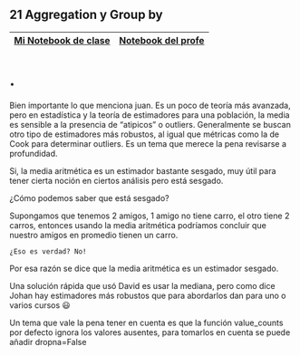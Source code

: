 ## 21 Aggregation y Group by


|[Mi Notebook de clase](My_notebooks/21_aggregation_group_by.ipynb)  |  [Notebook del profe](/Notebooks/21_groupby_pivot.ipynb) |
|---------| ----:|


# . 


Bien importante lo que menciona juan. Es un poco de teoría más avanzada, pero en estadística y la teoría de estimadores para una población, la media es sensible a la presencia de “atipicos” o outliers. Generalmente se buscan otro tipo de estimadores más robustos, al igual que métricas como la de Cook para determinar outliers. Es un tema que merece la pena revisarse a profundidad.

Si, la media aritmética es un estimador bastante sesgado, muy útil para tener cierta noción en ciertos análisis pero está sesgado.

¿Cómo podemos saber que está sesgado?

Supongamos que tenemos 2 amigos, 1 amigo no tiene carro, el otro tiene 2 carros, entonces usando la media aritmética podríamos concluir que nuestro amigos en promedio tienen un carro.

    ¿Eso es verdad? No!

Por esa razón se dice que la media aritmética es un estimador sesgado.

Una solución rápida que usó David es usar la mediana, pero como dice Johan hay estimadores más robustos que para abordarlos dan para uno o varios cursos 😃



Un tema que vale la pena tener en cuenta es que la función value_counts por defecto ignora los valores ausentes, para tomarlos en cuenta se puede añadir dropna=False
